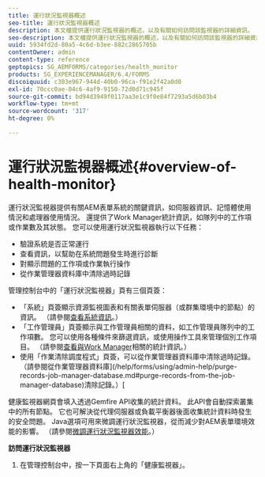 ```yaml
---
title: 運行狀況監視器概述
seo-title: 運行狀況監視器概述
description: 本文檔提供運行狀況監視器的概述，以及有關如何訪問該監視器的詳細資訊。
seo-description: 本文檔提供運行狀況監視器的概述，以及有關如何訪問該監視器的詳細資訊。
uuid: 5934fd2d-80a5-4c6d-b3ee-882c2865705b
contentOwner: admin
content-type: reference
geptopics: SG_AEMFORMS/categories/health_monitor
products: SG_EXPERIENCEMANAGER/6.4/FORMS
discoiquuid: c303e967-944d-40b0-96ca-f91e2f42a0d0
exl-id: 70ccc0ae-04c6-4af9-9150-72d0d71c945f
source-git-commit: bd94d3949f0117aa3e1c9f0e84f7293a5d6b03b4
workflow-type: tm+mt
source-wordcount: '317'
ht-degree: 0%

---
```


# 運行狀況監視器概述{#overview-of-health-monitor}

運行狀況監視器提供有關AEM表單系統的關鍵資訊，如伺服器資訊、記憶體使用情況和處理器使用情況。 還提供了Work Manager統計資訊，如隊列中的工作項或作業數及其狀態。 您可以使用運行狀況監視器執行以下任務：

* 驗證系統是否正常運行
* 查看資訊，以幫助在系統問題發生時進行診斷
* 對顯示問題的工作項或作業執行操作
* 從作業管理器資料庫中清除過時記錄

管理控制台中的「運行狀況監視器」頁有三個頁簽：

* 「系統」頁簽顯示資源監視圖表和有關表單伺服器（或群集環境中的節點）的資訊。 （請參閱[查看系統資訊](/help/forms/using/admin-help/view-system-information.md#view-system-information)。）
* 「工作管理員」頁簽顯示與工作管理員相關的資料，如工作管理員隊列中的工作項數。 您可以使用各種條件來篩選資訊，或使用操作工具來管理個別工作項目。 （請參閱[查看與Work Manager](/help/forms/using/admin-help/view-statistics-related-manager.md#view-statistics-related-to-work-manager)相關的統計資訊。）
* 使用「作業清除調度程式」頁簽，可以從作業管理器資料庫中清除過時記錄。 （請參閱從作業管理器資料庫](/help/forms/using/admin-help/purge-records-job-manager-database.md#purge-records-from-the-job-manager-database)清除記錄。）[

健康監視器網頁會填入透過Gemfire API收集的統計資料。 此API會自動探索叢集中的所有節點。 它也可解決從代理伺服器或負載平衡器後面收集統計資料時發生的安全問題。 Java選項可用來微調運行狀況監視器，從而減少對AEM表單環境效能的影響。 （請參閱[微調運行狀況監視器效能](/help/forms/using/admin-help/fine-tuning-health-monitor-performance.md#fine-tuning-health-monitor-performance)。）

**訪問運行狀況監視器**

1. 在管理控制台中，按一下頁面右上角的「健康監視器」。
